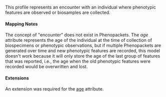 This profile represents an encounter with an individual where phenotypic features are observed or biosamples are collected.

#### Mapping Notes

The concept of "encounter" does not exist in Phenopackets. The _age_ attribute represents the age of the individual at the time of collection of biospecimens or phenotypic observations, but if multiple Phenopackets are generated over time and new phenotypic features are recorded, this model doesn't work because it will only store the age of the last group of features that was reported, i.e., the age when the old phenotypic features were recorded would be overwritten and lost.

#### Extensions

An extension was required for the [age](StructureDefinition-individual-age.html) attribute.